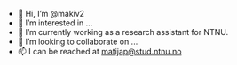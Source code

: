 - 👋 Hi, I’m @makiv2
- 👀 I’m interested in ...
- 🌱 I’m currently working as a research assistant for NTNU.
- 💞️ I’m looking to collaborate on ...
- 📫 I can be reached at matijap@stud.ntnu.no

<!---
makiv2/makiv2 is a ✨ special ✨ repository because its `README.md` (this file) appears on your GitHub profile.
You can click the Preview link to take a look at your changes.
--->
